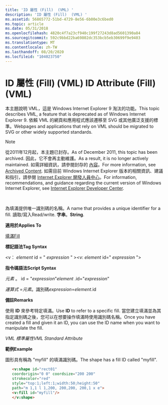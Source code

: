 ```yaml
---
title: 'ID 屬性 (Fill)  (VML) '
description: 'ID 屬性 (Fill)  (VML) '
ms.assetid: 56865772-51bd-4729-8e56-6b00e3c6bed0
ms.topic: article
ms.date: 05/31/2018
ms.openlocfilehash: 4820c4f7a23cf940c199f27243d8ad5601390a84
ms.sourcegitcommit: 592c9bbd22ba69802dc353bcb5eb30699f9e9403
ms.translationtype: MT
ms.contentlocale: zh-TW
ms.lasthandoff: 08/20/2020
ms.locfileid: "104023750"
---
```

# <a name="id-attribute-fillvml"></a><span data-ttu-id="a6a58-103">ID 屬性 (Fill)  (VML) </span><span class="sxs-lookup"><span data-stu-id="a6a58-103">ID Attribute (Fill)(VML)</span></span>

<span data-ttu-id="a6a58-104">本主題說明 VML，這是 Windows Internet Explorer 9 淘汰的功能。</span><span class="sxs-lookup"><span data-stu-id="a6a58-104">This topic describes VML, a feature that is deprecated as of Windows Internet Explorer 9.</span></span> <span data-ttu-id="a6a58-105">依賴 VML 的網頁和應用程式應該遷移至 SVG 或其他廣泛支援的標準。</span><span class="sxs-lookup"><span data-stu-id="a6a58-105">Webpages and applications that rely on VML should be migrated to SVG or other widely supported standards.</span></span>

> [!Note]  
> <span data-ttu-id="a6a58-106">從2011年12月起，本主題已封存。</span><span class="sxs-lookup"><span data-stu-id="a6a58-106">As of December 2011, this topic has been archived.</span></span> <span data-ttu-id="a6a58-107">因此，它不會再主動維護。</span><span class="sxs-lookup"><span data-stu-id="a6a58-107">As a result, it is no longer actively maintained.</span></span> <span data-ttu-id="a6a58-108">如需詳細資訊，請參閱封存的 [內容](/previous-versions/windows/internet-explorer/ie-developer/)。</span><span class="sxs-lookup"><span data-stu-id="a6a58-108">For more information, see [Archived Content](/previous-versions/windows/internet-explorer/ie-developer/).</span></span> <span data-ttu-id="a6a58-109">如需目前 Windows Internet Explorer 版本的相關資訊、建議和指引，請參閱 [Internet Explorer 開發人員中心](https://msdn.microsoft.com/ie/)。</span><span class="sxs-lookup"><span data-stu-id="a6a58-109">For information, recommendations, and guidance regarding the current version of Windows Internet Explorer, see [Internet Explorer Developer Center](https://msdn.microsoft.com/ie/).</span></span>

 

<span data-ttu-id="a6a58-110">為填滿提供唯一識別碼的名稱。</span><span class="sxs-lookup"><span data-stu-id="a6a58-110">A name that provides a unique identifier for a fill.</span></span> <span data-ttu-id="a6a58-111">讀取/寫入</span><span class="sxs-lookup"><span data-stu-id="a6a58-111">Read/write.</span></span> <span data-ttu-id="a6a58-112">**字串**。</span><span class="sxs-lookup"><span data-stu-id="a6a58-112">**String**.</span></span>

<span data-ttu-id="a6a58-113">**適用於**</span><span class="sxs-lookup"><span data-stu-id="a6a58-113">**Applies To**</span></span>

[<span data-ttu-id="a6a58-114">填滿</span><span class="sxs-lookup"><span data-stu-id="a6a58-114">Fill</span></span>](msdn-online-vml-fill-element.md)

<span data-ttu-id="a6a58-115">**標記語法**</span><span class="sxs-lookup"><span data-stu-id="a6a58-115">**Tag Syntax**</span></span>

<span data-ttu-id="a6a58-116"><v： *element* id = " *expression* " ></span><span class="sxs-lookup"><span data-stu-id="a6a58-116"><v: *element* id=" *expression* "></span></span>

<span data-ttu-id="a6a58-117">**指令碼語法**</span><span class="sxs-lookup"><span data-stu-id="a6a58-117">**Script Syntax**</span></span>

<span data-ttu-id="a6a58-118">*元素* 。 id = "*expression*"</span><span class="sxs-lookup"><span data-stu-id="a6a58-118">*element* .id="*expression*"</span></span>

<span data-ttu-id="a6a58-119">*運算式* =*元素*。識別碼</span><span class="sxs-lookup"><span data-stu-id="a6a58-119">*expression*=*element*.id</span></span>

<span data-ttu-id="a6a58-120">**備註**</span><span class="sxs-lookup"><span data-stu-id="a6a58-120">**Remarks**</span></span>

<span data-ttu-id="a6a58-121">使用 **ID** 來參考特定填滿。</span><span class="sxs-lookup"><span data-stu-id="a6a58-121">Use **ID** to refer to a specific fill.</span></span> <span data-ttu-id="a6a58-122">當您建立填滿並為其指定識別碼之後，您可以在想要操作填滿時使用識別碼名稱。</span><span class="sxs-lookup"><span data-stu-id="a6a58-122">Once you have created a fill and given it an ID, you can use the ID name when you want to manipulate the fill.</span></span>

<span data-ttu-id="a6a58-123">*VML 標準屬性*</span><span class="sxs-lookup"><span data-stu-id="a6a58-123">*VML Standard Attribute*</span></span>

<span data-ttu-id="a6a58-124">**範例**</span><span class="sxs-lookup"><span data-stu-id="a6a58-124">**Example**</span></span>

<span data-ttu-id="a6a58-125">圖形具有稱為 "myfill" 的填滿識別碼。</span><span class="sxs-lookup"><span data-stu-id="a6a58-125">The shape has a fill ID called "myfill".</span></span>


```HTML
   <v:shape id="rect01"
   coordorigin="0 0" coordsize="200 200"
   strokecolor="red"
   style="top:1;left:1;width:50;height:50"
   path="m 1,1 l 1,200, 200,200, 200,1 x e">
   <v:fill id="myfill"/>
   </v:shape>
```



 

 
